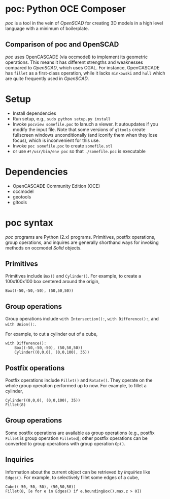 # poc: Python OCE Composer

*poc* is a tool in the vein of *OpenSCAD* for creating 3D models in a high
level language with a minimum of boilerplate.

## Comparison of poc and OpenSCAD

*poc* uses OpenCASCADE (via occmodel) to implement its geometric operations.
This means it has different strengths and weaknesses compared to *OpenSCAD*,
which uses CGAL.  For instance, OpenCASCADE has `fillet` as a first-class
operation, while it lacks `minkowski` and `hull` which are quite frequently
used in *OpenSCAD*.

# Setup
* Install dependencies
* Run setup, e.g., `sudo python setup.py install`
* Invoke `pocview somefile.poc` to lanuch a viewer.  It autoupdates if you modify the input file.  Note that some versions of `gltools` create fullscreen windows unconditionally (and iconify them when they lose focus), which is inconvenient for this use.
* Invoke `poc somefile.poc` to create `somefile.stl`
* or use `#!/usr/bin/env poc` so that `./somefile.poc` is executable

# Dependencies

* OpenCASCADE Community Edition (OCE)
* occmodel
* geotools
* gltools
# poc syntax

*poc* programs are Python (2.x) programs.  Primitives, postfix operations,
group operations, and inquires are generally shorthand ways for invoking
methods on occmodel *Solid* objects.

## Primitives

Primitives include `Box()` and `Cylinder()`.  For example, to create a
100x100x100 box centered around the origin,

~~~~
Box((-50,-50,-50), (50,50,50))
~~~~

## Group operations

Group operations include `with Intersection():`, `with Difference():`,
and `with Union():`.

For example, to cut a cylinder out of a cube,

~~~~
with Difference():
    Box((-50,-50,-50), (50,50,50))
    Cylinder((0,0,0), (0,0,100), 35))
~~~~

## Postfix operations

Postfix operations include `Fillet()` and `Rotate()`.  They operate on
the whole group operation performed up to now.  For example, to fillet a
cylinder,

~~~~
Cylinder((0,0,0), (0,0,100), 35))
Fillet(8)
~~~~

## Group operations

Some postfix operations are available as group operations (e.g.,
postfix `Fillet` is group operation `Filleted`); other postfix
operations can be converted to group operations with group operation
`Op()`.

## Inquiries

Information about the current object can be retrieved by *inquiries* like
`Edges()`.  For example, to selectively fillet some edges of a cube,

~~~~
Cube((-50,-50,-50), (50,50,50))
Fillet(8, [e for e in Edges() if e.boundingBox().max.z > 0])
~~~~
